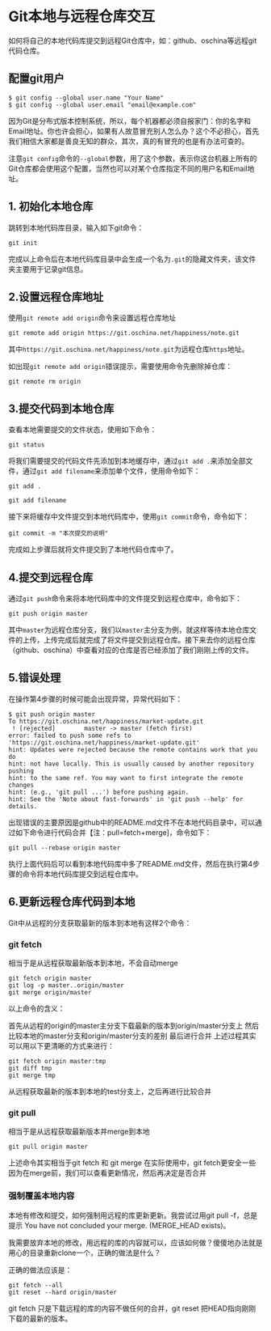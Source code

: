 # Git本地与远程仓库交互
如何将自己的本地代码库提交到远程Git仓库中，如：github、oschina等远程git代码仓库。

## 配置git用户
```
$ git config --global user.name "Your Name"
$ git config --global user.email "email@example.com"
```
因为Git是分布式版本控制系统，所以，每个机器都必须自报家门：你的名字和Email地址。你也许会担心，如果有人故意冒充别人怎么办？这个不必担心，首先我们相信大家都是善良无知的群众，其次，真的有冒充的也是有办法可查的。

注意`git config`命令的`--global`参数，用了这个参数，表示你这台机器上所有的Git仓库都会使用这个配置，当然也可以对某个仓库指定不同的用户名和Email地址。

## 1. 初始化本地仓库
跳转到本地代码库目录，输入如下git命令：
```
git init
```
完成以上命令后在本地代码库目录中会生成一个名为`.git`的隐藏文件夹，该文件夹主要用于记录git信息。

## 2.设置远程仓库地址
使用`git remote add origin`命令来设置远程仓库地址
```
git remote add origin https://git.oschina.net/happiness/note.git
```
其中`https://git.oschina.net/happiness/note.git`为远程仓库`https`地址。

如出现`git remote add origin`错误提示，需要使用命令先删除掉仓库：
```
git remote rm origin
```

## 3.提交代码到本地仓库
查看本地需要提交的文件状态，使用如下命令：
```
git status
```
将我们需要提交的代码文件先添加到本地缓存中，通过`git add .`来添加全部文件，通过`git add filename`来添加单个文件，使用命令如下：
```
git add .

git add filename
```
接下来将缓存中文件提交到本地代码库中，使用`git commit`命令，命令如下：
```
git commit -m "本次提交的说明"
```
完成如上步骤后就将文件提交到了本地代码仓库中了。

## 4.提交到远程仓库
通过`git push`命令来将本地代码库中的文件提交到远程仓库中，命令如下：
```
git push origin master
```
其中`master`为远程仓库分支，我们以`master`主分支为例，就这样等待本地仓库文件的上传，上传完成后就完成了将文件提交到远程仓库。接下来去你的远程仓库（github、oschina）中查看对应的仓库是否已经添加了我们刚刚上传的文件。

## 5.错误处理
在操作第4步骤的时候可能会出现异常，异常代码如下：
```
$ git push origin master
To https://git.oschina.net/happiness/market-update.git
 ! [rejected]        master -> master (fetch first)
error: failed to push some refs to 'https://git.oschina.net/happiness/market-update.git'
hint: Updates were rejected because the remote contains work that you do
hint: not have locally. This is usually caused by another repository pushing
hint: to the same ref. You may want to first integrate the remote changes
hint: (e.g., 'git pull ...') before pushing again.
hint: See the 'Note about fast-forwards' in 'git push --help' for details.
```
出现错误的主要原因是github中的README.md文件不在本地代码目录中，可以通过如下命令进行代码合并【注：pull=fetch+merge]，命令如下：
```
git pull --rebase origin master
```
执行上面代码后可以看到本地代码库中多了README.md文件，然后在执行第4步骤的命令将本地代码库提交到远程仓库中。

## 6.更新远程仓库代码到本地
Git中从远程的分支获取最新的版本到本地有这样2个命令：

### git fetch
相当于是从远程获取最新版本到本地，不会自动merge
```
git fetch origin master
git log -p master..origin/master
git merge origin/master
```
以上命令的含义：

首先从远程的origin的master主分支下载最新的版本到origin/master分支上
然后比较本地的master分支和origin/master分支的差别
最后进行合并
上述过程其实可以用以下更清晰的方式来进行：
```
git fetch origin master:tmp
git diff tmp 
git merge tmp
```
从远程获取最新的版本到本地的test分支上，之后再进行比较合并

### git pull
相当于是从远程获取最新版本并merge到本地
```
git pull origin master
```
上述命令其实相当于git fetch 和 git merge
在实际使用中，git fetch更安全一些
因为在merge前，我们可以查看更新情况，然后再决定是否合并

### 强制覆盖本地内容
本地有修改和提交，如何强制用远程的库更新更新。我尝试过用git pull -f，总是提示 You have not concluded your merge. (MERGE_HEAD exists)。

我需要放弃本地的修改，用远程的库的内容就可以，应该如何做？傻傻地办法就是用心的目录重新clone一个，正确的做法是什么？

正确的做法应该是：
```
git fetch --all
git reset --hard origin/master
```
git fetch 只是下载远程的库的内容不做任何的合并，git reset 把HEAD指向刚刚下载的最新的版本。
